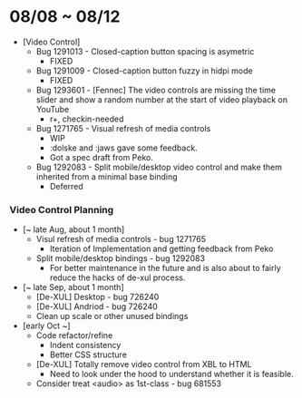 # 08/08 ~ 08/12

- [Video Control]
  - Bug 1291013 - Closed-caption button spacing is asymetric
    - FIXED
  - Bug 1291009 - Closed-caption button fuzzy in hidpi mode
    - FIXED
  - Bug 1293601 - \[Fennec\] The video controls are missing the time slider and show a random number at the start of video playback on YouTube
    - r+, checkin-needed
  - Bug 1271765 - Visual refresh of media controls
    - WIP
    - :dolske and :jaws gave some feedback.
    - Got a spec draft from Peko.
  - Bug 1292083 - Split mobile/desktop video control and make them inherited from a minimal base binding
    - Deferred

### Video Control Planning ###

- [~ late Aug, about 1 month]
  - Visul refresh of media controls - bug 1271765
    - Iteration of Implementation and getting feedback from Peko
  - Split mobile/desktop bindings - bug 1292083
    - For better maintenance in the future and is also about to fairly reduce the hacks of de-xul process.
- [~ late Sep, about 1 month]
  - [De-XUL] Desktop - bug 726240
  - [De-XUL] Andriod - bug 726240
  - Clean up scale or other unused bindings
- [early Oct ~]
  - Code refactor/refine
    - Indent consistency
    - Better CSS structure
  - [De-XUL] Totally remove video control from XBL to HTML
    - Need to look under the hood to understand whether it is feasible.
  - Consider treat \<audio\> as 1st-class - bug 681553
